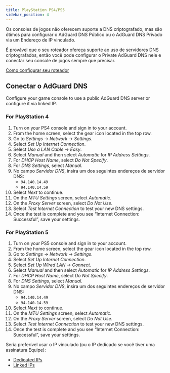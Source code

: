 ```yaml
---
title: PlayStation PS4/PS5
sidebar_position: 4
---
```


Os consoles de jogos não oferecem suporte a DNS criptografado, mas são ótimos para configurar o AdGuard DNS Público ou o AdGuard DNS Privado via um Endereço de IP vinculado.

É provável que o seu roteador ofereça suporte ao uso de servidores DNS criptografados, então você pode configurar o Private AdGuard DNS nele e conectar seu console de jogos sempre que precisar.

[Como configurar seu roteador](/private-dns/connect-devices/routers/routers.md)

## Conectar o AdGuard DNS

Configure your game console to use a public AdGuard DNS server or configure it via linked IP.

### For PlayStation 4

1. Turn on your PS4 console and sign in to your account.
2. From the home screen, select the gear icon located in the top row.
3. Go to _Settings_ → _Network_ → _Settings_.
4. Select _Set Up Internet Connection_.
5. Select _Use a LAN Cable_ → _Easy_.
6. Select _Manual_ and then select _Automatic_ for _IP Address Settings_.
7. For _DHCP Host Name_, select _Do Not Specify_.
8. For _DNS Settings_, select _Manual_.
9. No campo _Servidor DNS_, insira um dos seguintes endereços de servidor DNS:
   - `94.140.14.49`
   - `94.140.14.59`
10. Select _Next_ to continue.
11. On the _MTU Settings_ screen, select _Automatic_.
12. On the _Proxy Server_ screen, select _Do Not Use_.
13. Select _Test Internet Connection_ to test your new DNS settings.
14. Once the test is complete and you see “Internet Connection: Successful”, save your settings.

### For PlayStation 5

1. Turn on your PS5 console and sign in to your account.
2. From the home screen, select the gear icon located in the top row.
3. Go to _Settings_ → _Network_ → _Settings_.
4. Select _Set Up Internet Connection_.
5. Select _Set Up Wired LAN_ → _Connect_.
6. Select _Manual_ and then select _Automatic_ for _IP Address Settings_.
7. For _DHCP Host Name_, select _Do Not Specify_.
8. For _DNS Settings_, select _Manual_.
9. No campo _Servidor DNS_, insira um dos seguintes endereços de servidor DNS:
   - `94.140.14.49`
   - `94.140.14.59`
10. Select _Next_ to continue.
11. On the _MTU Settings_ screen, select _Automatic_.
12. On the _Proxy Server_ screen, select _Do Not Use_.
13. Select _Test Internet Connection_ to test your new DNS settings.
14. Once the test is complete and you see “Internet Connection: Successful”, save your settings.

Seria preferível usar o IP vinculado (ou o IP dedicado se você tiver uma assinatura Equipe):

- [Dedicated IPs](/private-dns/connect-devices/other-options/dedicated-ip.md)
- [Linked IPs](/private-dns/connect-devices/other-options/linked-ip.md)
